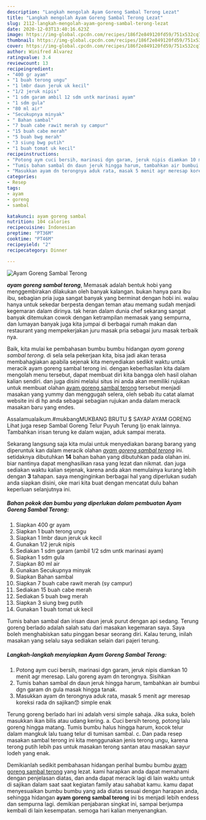 ```yaml
---
description: "Langkah mengolah Ayam Goreng Sambal Terong Lezat"
title: "Langkah mengolah Ayam Goreng Sambal Terong Lezat"
slug: 2112-langkah-mengolah-ayam-goreng-sambal-terong-lezat
date: 2020-12-03T13:40:16.623Z
image: https://img-global.cpcdn.com/recipes/186f2e849120fd59/751x532cq70/ayam-goreng-sambal-terong-foto-resep-utama.jpg
thumbnail: https://img-global.cpcdn.com/recipes/186f2e849120fd59/751x532cq70/ayam-goreng-sambal-terong-foto-resep-utama.jpg
cover: https://img-global.cpcdn.com/recipes/186f2e849120fd59/751x532cq70/ayam-goreng-sambal-terong-foto-resep-utama.jpg
author: Winifred Alvarez
ratingvalue: 3.4
reviewcount: 13
recipeingredient:
- "400 gr ayam"
- "1 buah terong ungu"
- "1 lmbr daun jeruk uk kecil"
- "1/2 jeruk nipis"
- "1 sdm garam ambil 12 sdm untk marinasi ayam"
- "1 sdm gula"
- "80 ml air"
- "Secukupnya minyak"
- " Bahan sambal"
- "7 buah cabe rawit merah sy campur"
- "15 buah cabe merah"
- "5 buah bwg merah"
- "3 siung bwg putih"
- "1 buah tomat uk kecil"
recipeinstructions:
- "Potong aym cuci bersih, marinasi dgn garam, jeruk nipis diamkan 10 menit agr meresap. Lalu goreng ayam dn terongnya. Sisihkan"
- "Tumis bahan sambal dn daun jeruk hingga harum, tambahkan air bumbui dgn garam dn gula masak hingga tanak."
- "Masukkan ayam dn terongnya aduk rata, masak 5 menit agr meresap koreksi rada dn sajikan😙 simple enak"
categories:
- Resep
tags:
- ayam
- goreng
- sambal

katakunci: ayam goreng sambal 
nutrition: 104 calories
recipecuisine: Indonesian
preptime: "PT36M"
cooktime: "PT46M"
recipeyield: "2"
recipecategory: Dinner

---
```



![Ayam Goreng Sambal Terong](https://img-global.cpcdn.com/recipes/186f2e849120fd59/751x532cq70/ayam-goreng-sambal-terong-foto-resep-utama.jpg)

<b><i>ayam goreng sambal terong</i></b>, Memasak adalah bentuk hobi yang menggembirakan dilakukan oleh banyak kalangan. bukan hanya para ibu ibu, sebagian pria juga sangat banyak yang berminat dengan hobi ini. walau hanya untuk sekedar berpesta dengan teman atau memang sudah menjadi kegemaran dalam dirinya. tak heran dalam dunia chef sekarang sangat banyak ditemukan cowok dengan ketrampilan memasak yang sempurna, dan lumayan banyak juga kita jumpai di berbagai rumah makan dan restaurant yang mempekerjakan juru masak pria sebagai juru masak terbaik nya.

Baik, kita mulai ke pembahasan bumbu bumbu hidangan <i>ayam goreng sambal terong</i>. di sela sela pekerjaan kita, bisa jadi akan terasa membahagiakan apabila sejenak kita menyediakan sedikit waktu untuk meracik ayam goreng sambal terong ini. dengan keberhasilan kita dalam mengolah menu tersebut, dapat membuat diri kita bangga oleh hasil olahan kalian sendiri. dan juga disini melalui situs ini anda akan memiliki rujukan untuk membuat olahan <u>ayam goreng sambal terong</u> tersebut menjadi masakan yang yummy dan menggugah selera, oleh sebab itu catat alamat website ini di hp anda sebagai sebagian rujukan anda dalam meracik masakan baru yang endes.

Assalamualaikum.#mukbangMUKBANG BRUTU $ SAYAP AYAM GORENG Lihat juga resep Sambal Goreng Telur Puyuh Terung Ijo enak lainnya. Tambahkan irisan terung ke dalam wajan, aduk sampai merata.


Sekarang langsung saja kita mulai untuk menyediakan barang barang yang diperuntuk kan dalam meracik olahan <u><i>ayam goreng sambal terong</i></u> ini. setidaknya dibutuhkan <b>14</b> bahan bahan yang dibutuhkan pada olahan ini. biar nantinya dapat menghasilkan rasa yang lezat dan nikmat. dan juga sediakan waktu kalian sejenak, karena anda akan memulainya kurang lebih dengan <b>3</b> tahapan. saya menginginkan berbagai hal yang diperlukan sudah anda siapkan disini, oke mari kita buat dengan mencatat dulu bahan keperluan selanjutnya ini.

<!--inarticleads1-->

##### Bahan pokok dan bumbu yang diperlukan dalam pembuatan Ayam Goreng Sambal Terong:

1. Siapkan 400 gr ayam
1. Siapkan 1 buah terong ungu
1. Siapkan 1 lmbr daun jeruk uk kecil
1. Gunakan 1/2 jeruk nipis
1. Sediakan 1 sdm garam (ambil 1/2 sdm untk marinasi ayam)
1. Siapkan 1 sdm gula
1. Siapkan 80 ml air
1. Gunakan Secukupnya minyak
1. Siapkan  Bahan sambal
1. Siapkan 7 buah cabe rawit merah (sy campur)
1. Sediakan 15 buah cabe merah
1. Sediakan 5 buah bwg merah
1. Siapkan 3 siung bwg putih
1. Gunakan 1 buah tomat uk kecil


Tumis bahan sambal dan irisan daun jeruk purut dengan api sedang. Terung goreng berlado adalah salah satu dari masakan kegemaran saya. Saya boleh menghabiskan satu pinggan besar seorang diri. Kalau terung, inilah masakan yang selalu saya sediakan selain dari pajeri terung. 

<!--inarticleads2-->

##### Langkah-langkah menyiapkan Ayam Goreng Sambal Terong:

1. Potong aym cuci bersih, marinasi dgn garam, jeruk nipis diamkan 10 menit agr meresap. Lalu goreng ayam dn terongnya. Sisihkan
1. Tumis bahan sambal dn daun jeruk hingga harum, tambahkan air bumbui dgn garam dn gula masak hingga tanak.
1. Masukkan ayam dn terongnya aduk rata, masak 5 menit agr meresap koreksi rada dn sajikan😙 simple enak


Terung goreng berlado hari ini adalah versi simple sahaja. Jika suka, boleh masukkan ikan bilis atau udang kering. a. Cuci bersih terong, potong lalu goreng hingga matang. Tumis bumbu halus hingga harum, kocok telur dalam mangkuk lalu tuang telur di tumisan sambal. c. Dan pada resep masakan sambal terong ini kita menggunakan jenis terong ungu, karena terong putih lebih pas untuk masakan terong santan atau masakan sayur lodeh yang enak. 

Demikianlah sedikit pembahasan hidangan perihal bumbu bumbu <u>ayam goreng sambal terong</u> yang lezat. kami harapkan anda dapat memahami dengan penjelasan diatas, dan anda dapat meracik lagi di lain waktu untuk di sajikan dalam saat saat kegiatan family atau sahabat kamu. kamu dapat menyesuaikan bumbu bumbu yang ada diatas sesuai dengan harapan anda, sehingga hidangan <b>ayam goreng sambal terong</b> ini bs menjadi lebih endess dan sempurna lagi. demikian penjabaran singkat ini, sampai berjumpa kembali di lain kesempatan. semoga hari kalian menyenangkan.
